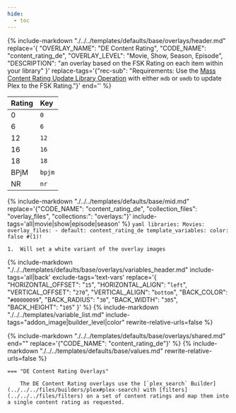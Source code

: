 ```yaml
---
hide:
  - toc
---
```

{%
    include-markdown "./../../templates/defaults/base/overlays/header.md"
    replace='{
        "OVERLAY_NAME": "DE Content Rating", 
        "CODE_NAME": "content_rating_de",
        "OVERLAY_LEVEL": "Movie, Show, Season, Episode",
        "DESCRIPTION": "an overlay based on the FSK Rating on each item within your library"
    }'
    replace-tags='{"rec-sub": "Requirements: Use the [Mass Content Rating Update Library Operation](../../config/operations.md#mass-content-rating-update) with either `mdb` or `omdb` to update Plex to the FSK Rating."}'
    end='<!--table-before-->'
%}

| Rating | Key    |
|:-------|:-------|
| 0      | `0`    |
| 6      | `6`    |
| 12     | `12`   |
| 16     | `16`   |
| 18     | `18`   |
| BPjM   | `bpjm` |
| NR     | `nr`   |

{% 
    include-markdown "./../../templates/defaults/base/mid.md" 
    replace='{"CODE_NAME": "content_rating_de", "collection_files": "overlay_files", "collections:": "overlays:"}' 
    include-tags='all|movie|show|episode|season' 
%}
    ```yaml
    libraries:
      Movies:
        overlay_files:
          - default: content_rating_de
            template_variables:
              color: false #(1)!
    ```

    1.  Will set a white variant of the overlay images

{% 
    include-markdown "./../../templates/defaults/base/overlays/variables_header.md"
    include-tags='all|back'
    exclude-tags='text-vars'
    replace='{
        "HORIZONTAL_OFFSET": "`15`",
        "HORIZONTAL_ALIGN": "`left`",
        "VERTICAL_OFFSET": "`270`",
        "VERTICAL_ALIGN": "`bottom`",
        "BACK_COLOR": "`#00000099`",
        "BACK_RADIUS": "`30`",
        "BACK_WIDTH": "`305`",
        "BACK_HEIGHT": "`105`"
    }'
%}
    {%
        include-markdown "./../../templates/variable_list.md"
        include-tags="addon_image|builder_level|color"
        rewrite-relative-urls=false
    %}

{% include-markdown "./../../templates/defaults/base/overlays/shared.md" end="<!--text-variables-->" replace='{"CODE_NAME": "content_rating_de"}' %}
{% include-markdown "./../../templates/defaults/base/values.md" rewrite-relative-urls=false %}

    === "DE Content Rating Overlays"
    
        The DE Content Rating overlays use the [`plex_search` Builder](../../../files/builders/plex#plex-search) with [filters](../../../files/filters) on a set of content ratings and map them into a single content rating as requested.
